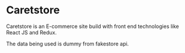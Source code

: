 # Caretstore
Caretstore is an E-commerce site build with front end technologies like React JS and Redux.

The data being used is dummy from fakestore api.
